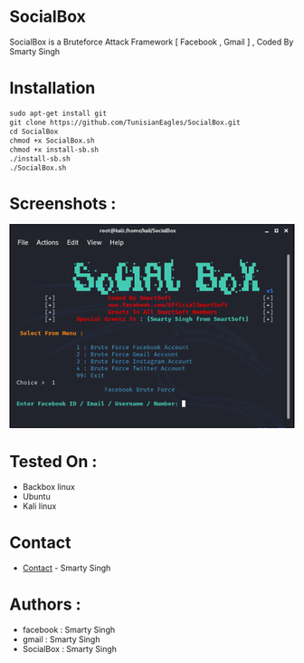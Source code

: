 # SocialBox
SocialBox is a Bruteforce Attack Framework [ Facebook , Gmail ] , Coded By Smarty Singh
# Installation
```
sudo apt-get install git
git clone https://github.com/TunisianEagles/SocialBox.git
cd SocialBox
chmod +x SocialBox.sh
chmod +x install-sb.sh
./install-sb.sh
./SocialBox.sh
```
# Screenshots :
![Test Image 8](https://raw.githubusercontent.com/SmartSoft-Asia/SocialBox/main/Demo%20Screenshot.PNG)
# Tested On :
* Backbox linux
* Ubuntu 
* Kali linux
# Contact
* [Contact](https://www.facebook.com/OfficialSmartSoft) - Smarty Singh
# Authors :
* facebook  : Smarty Singh
* gmail     : Smarty Singh
* SocialBox : Smarty Singh
